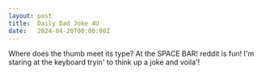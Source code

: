 ```yaml
---
layout: post
title:  Daily Dad Joke 4U
date:   2024-04-20T00:00:00Z
---
```

Where does the thumb meet its type? At the SPACE BAR! reddit is fun! I'm staring at the keyboard tryin' to think up a joke and voila'!
